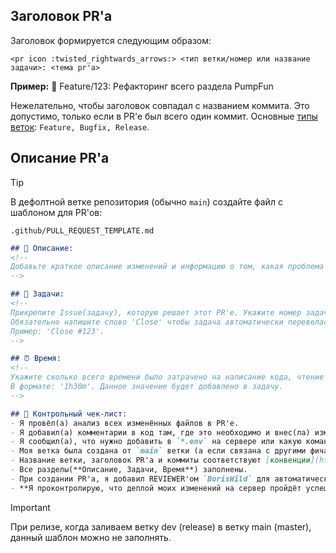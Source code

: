 ## Заголовок PR'a
Заголовок формируется следующим образом:
```
<pr icon :twisted_rightwards_arrows:> <тип ветки/номер или название задачи>: <тема pr'a>
```
**Пример:** 🔀 Feature/123: Рефакторинг всего раздела PumpFun

Нежелательно, чтобы заголовок совпадал с названием коммита. Это допустимо, только если в PR'e был всего один коммит. Основные [типы веток](https://github.com/delaemit/Conventions/blob/main/git/branch-conv.md#2-temporary-branches-%D0%B2%D1%80%D0%B5%D0%BC%D0%B5%D0%BD%D0%BD%D1%8B%D0%B5-%D0%B2%D0%B5%D1%82%D0%BA%D0%B8): `Feature, Bugfix, Release`.



## Описание PR'a

>[!TIP]
>В дефолтной ветке репозитория (обычно `main`) создайте файл с шаблоном для PR'ов:
```
.github/PULL_REQUEST_TEMPLATE.md
```

```md
## 📝 Описание:
<!--
Добавьте краткое описание изменений и информацию о том, какая проблема решена или какой функционал был добавлен.
-->

## 📂 Задачи: 
<!--
Прикрепите Issue(задачу), которую решает этот PR'e. Укажите номер задачи из GitHub Projects.
Обязательно напишите слово 'Close' чтобы задача автоматически перевеласт в статус Done.
Пример: 'Close #123'.
-->

## ⏰ Время: 
<!--
Укажите сколько всего времени было затрачено на написание кода, чтение документации, тестирование и т.п.
В формате: '1h30m'. Данное значение будет добавлено в задачу.
-->

## 🥇 Контрольный чек-лист:
- Я провёл(а) анализ всех изменённых файлов в PR'e.
- Я добавил(а) комментарии в код там, где это необходимо и внес(ла) изменения в документацию (`readme.md`, `swagger` и т.п.).
- Я сообщил(а), что нужно добавить в `*.env` на сервере или какую команду запустить после деплоя.
- Моя ветка была создана от `main` ветки (a если связана с другими фичами в разработке, то с `dev`).
- Название ветки, заголовок PR'a и коммиты соответствуют [конвенции](https://github.com/delaemit/Conventions).
- Все разделы(**Описание, Задачи, Время**) заполнены.
- При создании PR'a, я добавил REVIEWER'ом `BorisWild` для автоматического код ревью от Codex Open AI.
- **Я проконтролирую, что деплой моих изменений на сервер пройдёт успешно.**
```

>[!IMPORTANT]
>При релизе, когда заливаем ветку dev (release) в ветку main (master), данный шаблон можно не заполнять.



